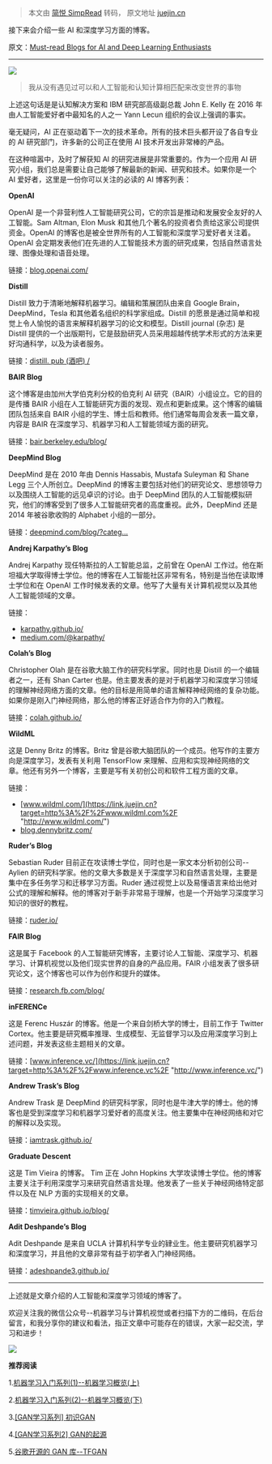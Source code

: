> 本文由 [简悦 SimpRead](http://ksria.com/simpread/) 转码， 原文地址 [juejin.cn](https://juejin.cn/post/6844903717603393543)

接下来会介绍一些 AI 和深度学习方面的博客。

原文：[Must-read Blogs for AI and Deep Learning Enthusiasts](https://link.juejin.cn?target=https%3A%2F%2Fblog.paralleldots.com%2Fdata-science%2Fmust-read-blogs-ai-deep-learning-enthusiasts%2F "https://blog.paralleldots.com/data-science/must-read-blogs-ai-deep-learning-enthusiasts/")

* * *

![](https://p1-jj.byteimg.com/tos-cn-i-t2oaga2asx/gold-user-assets/2018/11/21/16731e935ada99fc~tplv-t2oaga2asx-zoom-in-crop-mark:3024:0:0:0.awebp)

> 我从没有遇见过可以和人工智能和认知计算相匹配来改变世界的事物

上述这句话是是认知解决方案和 IBM 研究部高级副总裁 John E. Kelly 在 2016 年由人工智能爱好者中最知名的人之一 Yann Lecun 组织的会议上强调的事实。

毫无疑问，AI 正在驱动着下一次的技术革命。所有的技术巨头都开设了各自专业的 AI 研究部门，许多新的公司正在使用 AI 技术开发出非常棒的产品。

在这种喧嚣中，及时了解获知 AI 的研究进展是非常重要的。作为一个应用 AI 研究小组，我们总是需要让自己能够了解最新的新闻、研究和技术。如果你是一个 AI 爱好者，这里是一份你可以关注的必读的 AI 博客列表：

**OpenAI**

OpenAI 是一个非营利性人工智能研究公司，它的宗旨是推动和发展安全友好的人工智能。Sam Altman, Elon Musk 和其他几个著名的投资者负责给这家公司提供资金。OpenAI 的博客也是被全世界所有的人工智能和深度学习爱好者关注着。OpenAI 会定期发表他们在先进的人工智能技术方面的研究成果，包括自然语言处理、图像处理和语音处理。

链接：[blog.openai.com/](https://link.juejin.cn?target=https%3A%2F%2Fblog.openai.com%2F "https://blog.openai.com/")

**Distill**

Distill 致力于清晰地解释机器学习。编辑和策展团队由来自 Google Brain，DeepMind，Tesla 和其他着名组织的科学家组成。Distill 的愿景是通过简单和视觉上令人愉悦的语言来解释机器学习的论文和模型。Distill journal (杂志) 是 Distill 提供的一个出版期刊，它是鼓励研究人员采用超越传统学术形式的方法来更好沟通科学，以及为读者服务。

链接：[distill. pub (酒吧) /](https://link.juejin.cn?target=https%3A%2F%2Fdistill.pub%2F "https://distill.pub/")

**BAIR Blog**

这个博客是由加州大学伯克利分校的伯克利 AI 研究（BAIR）小组设立。它的目的是传播 BAIR 小组在人工智能研究方面的发现、观点和更新成果。这个博客的编辑团队包括来自 BAIR 小组的学生、博士后和教师。他们通常每周会发表一篇文章，内容是 BAIR 在深度学习、机器学习和人工智能领域方面的研究。

链接：[bair.berkeley.edu/blog/](https://link.juejin.cn?target=http%3A%2F%2Fbair.berkeley.edu%2Fblog%2F "http://bair.berkeley.edu/blog/")

**DeepMind Blog**

DeepMind 是在 2010 年由 Dennis Hassabis, Mustafa Suleyman 和 Shane Legg 三个人所创立。DeepMind 的博客主要包括对他们的研究论文、思想领导力以及围绕人工智能的远见卓识的讨论。由于 DeepMind 团队的人工智能模拟研究，他们的博客受到了很多人工智能研究者的高度重视。此外，DeepMind 还是 2014 年被谷歌收购的 Alphabet 小组的一部分。

链接：[deepmind.com/blog/?categ…](https://link.juejin.cn?target=https%3A%2F%2Fdeepmind.com%2Fblog%2F%3Fcategory%3Dresearch "https://deepmind.com/blog/?category=research")

**Andrej Karpathy’s Blog**

Andrej Karpathy 现任特斯拉的人工智能总监，之前曾在 OpenAI 工作过。他在斯坦福大学取得博士学位。他的博客在人工智能社区非常有名，特别是当他在读取博士学位和在 OpenAI 工作时候发表的文章。他写了大量有关计算机视觉以及其他人工智能领域的文章。

链接：

*   [karpathy.github.io/](https://link.juejin.cn?target=http%3A%2F%2Fkarpathy.github.io%2F "http://karpathy.github.io/")
*   [medium.com/@karpathy/](https://link.juejin.cn?target=https%3A%2F%2Fmedium.com%2F%40karpathy%2F "https://medium.com/@karpathy/")

**Colah’s Blog**

Christopher Olah 是在谷歌大脑工作的研究科学家。同时也是 Distill 的一个编辑者之一，还有 Shan Carter 也是。他主要发表的是对于机器学习和深度学习领域的理解神经网络方面的文章。他的目标是用简单的语言解释神经网络的复杂功能。如果你是刚入门神经网络，那么他的博客正好适合作为你的入门教程。

链接：[colah.github.io/](https://link.juejin.cn?target=http%3A%2F%2Fcolah.github.io%2F "http://colah.github.io/")

**WildML**

这是 Denny Britz 的博客。Britz 曾是谷歌大脑团队的一个成员。他写作的主要方向是深度学习，发表有关利用 TensorFlow 来理解、应用和实现神经网络的文章。他还有另外一个博客，主要是写有关初创公司和软件工程方面的文章。

链接：

*   [www.wildml.com/](https://link.juejin.cn?target=http%3A%2F%2Fwww.wildml.com%2F "http://www.wildml.com/")
*   [blog.dennybritz.com/](https://link.juejin.cn?target=http%3A%2F%2Fblog.dennybritz.com%2F "http://blog.dennybritz.com/")

**Ruder’s Blog**

Sebastian Ruder 目前正在攻读博士学位，同时也是一家文本分析初创公司--Aylien 的研究科学家。他的文章大多数是关于深度学习和自然语言处理，主要是集中在多任务学习和迁移学习方面。Ruder 通过视觉上以及易懂语言来给出他对公式的理解和解释。他的博客对于新手非常易于理解，也是一个开始学习深度学习知识的很好的教程。

链接：[ruder.io/](https://link.juejin.cn?target=http%3A%2F%2Fruder.io%2F "http://ruder.io/")

**FAIR Blog**

这是属于 Facebook 的人工智能研究博客，主要讨论人工智能、深度学习、机器学习、计算机视觉以及他们现实世界的自身的产品应用。FAIR 小组发表了很多研究论文，这个博客也可以作为创作和提升的媒体。

链接：[research.fb.com/blog/](https://link.juejin.cn?target=https%3A%2F%2Fresearch.fb.com%2Fblog%2F "https://research.fb.com/blog/")

**inFERENCe**

这是 Ferenc Huszár 的博客。他是一个来自剑桥大学的博士，目前工作于 Twitter Cortex。他主要是研究概率推理、生成模型、无监督学习以及应用深度学习到上述问题，并发表这些主题相关的文章。

链接：[www.inference.vc/](https://link.juejin.cn?target=http%3A%2F%2Fwww.inference.vc%2F "http://www.inference.vc/")

**Andrew Trask’s Blog**

Andrew Trask 是 DeepMind 的研究科学家，同时也是牛津大学的博士。他的博客也是受到深度学习和机器学习爱好者的高度关注。他主要集中在神经网络和对它的解释以及实现。

链接：[iamtrask.github.io/](https://link.juejin.cn?target=http%3A%2F%2Fiamtrask.github.io%2F "http://iamtrask.github.io/")

**Graduate Descent**

这是 Tim Vieira 的博客。 Tim 正在 John Hopkins 大学攻读博士学位。他的博客主要关注于利用深度学习来研究自然语言处理。他发表了一些关于神经网络特定部件以及在 NLP 方面的实现相关的文章。

链接：[timvieira.github.io/blog/](https://link.juejin.cn?target=http%3A%2F%2Ftimvieira.github.io%2Fblog%2F "http://timvieira.github.io/blog/")

**Adit Deshpande’s Blog**

Adit Deshpande 是来自 UCLA 计算机科学专业的肄业生。他主要研究机器学习和深度学习，并且他的文章非常有益于初学者入门神经网络。

链接：[adeshpande3.github.io/](https://link.juejin.cn?target=https%3A%2F%2Fadeshpande3.github.io%2F "https://adeshpande3.github.io/")

* * *

上述就是文章介绍的人工智能和深度学习领域的博客了。

欢迎关注我的微信公众号--机器学习与计算机视觉或者扫描下方的二维码，在后台留言，和我分享你的建议和看法，指正文章中可能存在的错误，大家一起交流，学习和进步！

![](https://p1-jj.byteimg.com/tos-cn-i-t2oaga2asx/gold-user-assets/2018/11/18/167266030706ab0c~tplv-t2oaga2asx-zoom-in-crop-mark:3024:0:0:0.awebp)

**推荐阅读**

1.[机器学习入门系列(1)--机器学习概览(上)](https://link.juejin.cn?target=https%3A%2F%2Fmp.weixin.qq.com%2Fs%3F__biz%3DMzU5MDY5OTI5MA%3D%3D%26mid%3D2247483667%26idx%3D1%26sn%3Dc6b6feb241897ede16bd745d595cef92%26chksm%3Dfe3b0f66c94c86701e9b071e62750d189c254fd3ebe9bb6251505162139efefdf866093b38c3%26token%3D2134085567%26lang%3Dzh_CN%23rd "https://mp.weixin.qq.com/s?__biz=MzU5MDY5OTI5MA==&mid=2247483667&idx=1&sn=c6b6feb241897ede16bd745d595cef92&chksm=fe3b0f66c94c86701e9b071e62750d189c254fd3ebe9bb6251505162139efefdf866093b38c3&token=2134085567&lang=zh_CN#rd")

2.[机器学习入门系列(2)--机器学习概览(下)](https://link.juejin.cn?target=https%3A%2F%2Fmp.weixin.qq.com%2Fs%3F__biz%3DMzU5MDY5OTI5MA%3D%3D%26mid%3D2247483672%26idx%3D1%26sn%3D34b6687030db92fd3e04dcdebd09fffc%26chksm%3Dfe3b0f6dc94c867b2a72c427ebb90e2a683e6ad97ea2c5fbdc3a3bb86a8b159b8e5f107d2dcc%26token%3D2134085567%26lang%3Dzh_CN%23rd "https://mp.weixin.qq.com/s?__biz=MzU5MDY5OTI5MA==&mid=2247483672&idx=1&sn=34b6687030db92fd3e04dcdebd09fffc&chksm=fe3b0f6dc94c867b2a72c427ebb90e2a683e6ad97ea2c5fbdc3a3bb86a8b159b8e5f107d2dcc&token=2134085567&lang=zh_CN#rd")

3.[[GAN学习系列] 初识GAN](https://link.juejin.cn?target=https%3A%2F%2Fmp.weixin.qq.com%2Fs%3F__biz%3DMzU5MDY5OTI5MA%3D%3D%26mid%3D2247483711%26idx%3D1%26sn%3Dead88d5b21e08d9df853b72f31d4b5f4%26chksm%3Dfe3b0f4ac94c865cfc243123eb4815539ef2d5babdc8346f79a29b681e55eee5f964bdc61d71%26token%3D1493836032%26lang%3Dzh_CN%23rd "https://mp.weixin.qq.com/s?__biz=MzU5MDY5OTI5MA==&mid=2247483711&idx=1&sn=ead88d5b21e08d9df853b72f31d4b5f4&chksm=fe3b0f4ac94c865cfc243123eb4815539ef2d5babdc8346f79a29b681e55eee5f964bdc61d71&token=1493836032&lang=zh_CN#rd")

4.[[GAN学习系列2] GAN的起源](https://link.juejin.cn?target=https%3A%2F%2Fmp.weixin.qq.com%2Fs%3F__biz%3DMzU5MDY5OTI5MA%3D%3D%26mid%3D2247483732%26idx%3D1%26sn%3D99cb91edf6fb6da3c7d62132c40b0f62%26chksm%3Dfe3b0f21c94c8637a8335998c3fc9d0adf1ac7dea332c2bd45e63707eac6acad8d84c1b3d16d%26token%3D985117826%26lang%3Dzh_CN%23rd "https://mp.weixin.qq.com/s?__biz=MzU5MDY5OTI5MA==&mid=2247483732&idx=1&sn=99cb91edf6fb6da3c7d62132c40b0f62&chksm=fe3b0f21c94c8637a8335998c3fc9d0adf1ac7dea332c2bd45e63707eac6acad8d84c1b3d16d&token=985117826&lang=zh_CN#rd")

5.[谷歌开源的 GAN 库--TFGAN](https://link.juejin.cn?target=https%3A%2F%2Fmp.weixin.qq.com%2Fs%2FKd_nsit-JMaEjT5o8rEkKQ "https://mp.weixin.qq.com/s/Kd_nsit-JMaEjT5o8rEkKQ")
